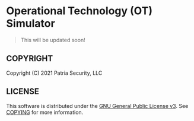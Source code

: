 # Operational Technology (OT) Simulator

> This will be updated soon!

## COPYRIGHT

Copyright (C) 2021 Patria Security, LLC

## LICENSE

This software is distributed under the [GNU General Public License
v3](https://www.gnu.org/licenses/gpl-3.0.en.html). See
[COPYING](https://github.com/patsec/ot-sim/blob/main/COPYING) for more
information.
